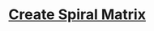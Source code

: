 # [Create Spiral Matrix](https://app.codesignal.com/python-arcade/complexity-of-comprehension/HZjrbpxa7gbrmb4kd/)
